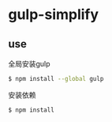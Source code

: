 # gulp-simplify

## use

全局安装gulp

```bash
$ npm install --global gulp
```
安装依赖

```bash
$ npm install
```